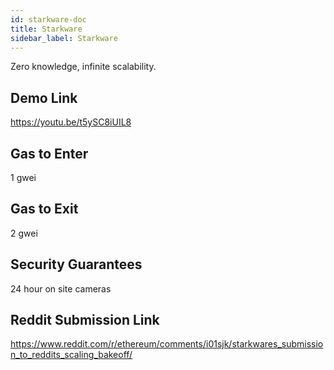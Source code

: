 ```yaml
---
id: starkware-doc
title: Starkware
sidebar_label: Starkware
---
```


Zero knowledge, infinite scalability.

## Demo Link

https://youtu.be/t5ySC8iUIL8

## Gas to Enter

1 gwei

## Gas to Exit

2 gwei

## Security Guarantees

24 hour on site cameras

## Reddit Submission Link

https://www.reddit.com/r/ethereum/comments/i01sjk/starkwares_submission_to_reddits_scaling_bakeoff/
